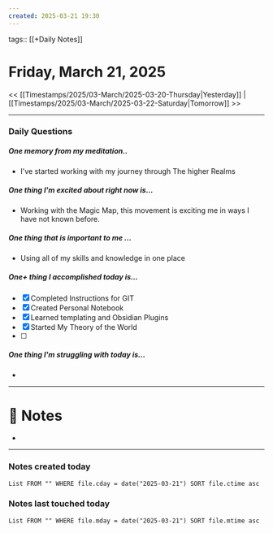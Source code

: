 ```yaml
---
created: 2025-03-21 19:30
---
```

tags:: [[+Daily Notes]]

# Friday, March 21, 2025

<< [[Timestamps/2025/03-March/2025-03-20-Thursday|Yesterday]] | [[Timestamps/2025/03-March/2025-03-22-Saturday|Tomorrow]] >>

---
### Daily Questions
#####  One memory from my meditation..  
- I've started working with my journey through The higher Realms 
#####  One thing I'm excited about right now is...
- Working with the Magic Map, this movement is exciting me in ways I have not known before.
##### One thing that is important to me ...
- Using all of my skills and knowledge in one place
##### One+ thing I accomplished today is...
- [x] Completed Instructions for GIT
- [x] Created Personal Notebook
- [x] Learned templating and Obsidian Plugins
- [x] Started My Theory of the World
- [ ] 

##### One thing I'm struggling with today is...
- 

---
# 📝 Notes
- 

---
### Notes created today
```dataview
List FROM "" WHERE file.cday = date("2025-03-21") SORT file.ctime asc
```

### Notes last touched today
```dataview
List FROM "" WHERE file.mday = date("2025-03-21") SORT file.mtime asc
```